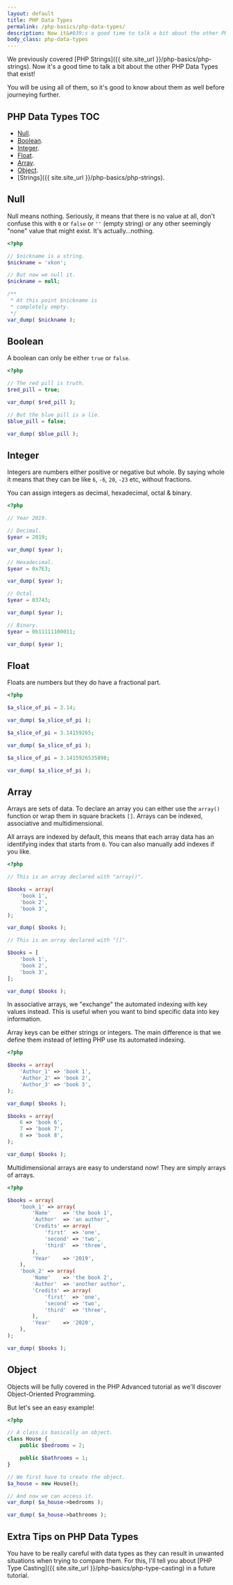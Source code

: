```yaml
---
layout: default
title: PHP Data Types
permalink: /php-basics/php-data-types/
description: Now it&#039;s a good time to talk a bit about the other PHP Data Types that exist!
body_class: php-data-types
---
```

We previously covered [PHP Strings]({{ site.site_url }}/php-basics/php-strings). Now it's a good time to talk a bit about the other PHP Data Types that exist!

You will be using all of them, so it's good to know about them as well before journeying further.

## PHP Data Types TOC

- [Null](#null).
- [Boolean](#boolean).
- [Integer](#integer).
- [Float](#float).
- [Array](#array).
- [Object](#object).
- [Strings]({{ site.site_url }}/php-basics/php-strings).

## Null

Null means nothing. Seriously, it means that there is no value at all, don't confuse this with `0` or `false` or `''` (empty string) or any other seemingly "none" value that might exist. It's actually…nothing.

```php
<?php

// $nickname is a string.
$nickname = 'xkon';

// But now we null it.
$nickname = null;

/**
 * At this point $nickname is
 * completely empty.
 */
var_dump( $nickname );
```

## Boolean

A boolean can only be either `true` or `false`.

```php
<?php

// The red pill is truth.
$red_pill = true;

var_dump( $red_pill );

// But the blue pill is a lie.
$blue_pill = false;

var_dump( $blue_pill );
```

## Integer

Integers are numbers either positive or negative but whole. By saying whole it means that they can be like `6`, `-6`, `20`, `-23` etc, without fractions.

You can assign integers as decimal, hexadecimal, octal & binary.

```php
<?php

// Year 2019.

// Decimal.
$year = 2019;

var_dump( $year );

// Hexadecimal.
$year = 0x7E3;

var_dump( $year );

// Octal.
$year = 03743;

var_dump( $year );

// Binary.
$year = 0b11111100011;

var_dump( $year );
```

## Float

Floats are numbers but they do have a fractional part.

```php
<?php

$a_slice_of_pi = 3.14;

var_dump( $a_slice_of_pi );

$a_slice_of_pi = 3.14159265;

var_dump( $a_slice_of_pi );

$a_slice_of_pi = 3.1415926535898;

var_dump( $a_slice_of_pi );
```

## Array

Arrays are sets of data. To declare an array you can either use the `array()` function or wrap them in square brackets `[]`. Arrays can be indexed, associative and multidimensional.

All arrays are indexed by default, this means that each array data has an identifying index that starts from `0`. You can also manually add indexes if you like.

```php
<?php

// This is an array declared with "array()".

$books = array(
	'book 1',
	'book 2',
	'book 3',
);

var_dump( $books );

// This is an array declared with "[]".

$books = [
	'book 1',
	'book 2',
	'book 3',
];

var_dump( $books );
```

In associative arrays, we "exchange" the automated indexing with key values instead. This is useful when you want to bind specific data into key information.

Array keys can be either strings or integers. The main difference is that we define them instead of letting PHP use its automated indexing.

```php
<?php

$books = array(
	'Author_1' => 'book 1',
	'Author_2' => 'book 2',
	'Author_3' => 'book 3',
);

var_dump( $books );

$books = array(
	6 => 'book 6',
	7 => 'book 7',
	8 => 'book 8',
);

var_dump( $books );
```

Multidimensional arrays are easy to understand now! They are simply arrays of arrays.

```php
<?php

$books = array(
	'book_1' => array(
		'Name'    => 'the book 1',
		'Author'  => 'an author',
		'Credits' => array(
			'first'  => 'one',
			'second' => 'two',
			'third'  => 'three',
		),
		'Year'    => '2019',
	),
	'book_2' => array(
		'Name'    => 'the book 2',
		'Author'  => 'another author',
		'Credits' => array(
			'first'  => 'one',
			'second' => 'two',
			'third'  => 'three',
		),
		'Year'    => '2020',
	),
);

var_dump( $books );
```

## Object

Objects will be fully covered in the PHP Advanced tutorial as we'll discover Object-Oriented Programming.

But let's see an easy example!

```php
<?php

// A class is basically an object.
class House {
	public $bedrooms = 2;

	public $bathrooms = 1;
}

// We first have to create the object.
$a_house = new House();

// And now we can access it.
var_dump( $a_house->bedrooms );

var_dump( $a_house->bathrooms );
```

## Extra Tips on PHP Data Types

You have to be really careful with data types as they can result in unwanted situations when trying to compare them. For this, I'll tell you about [PHP Type Casting]({{ site.site_url }}/php-basics/php-type-casting) in a future tutorial.
